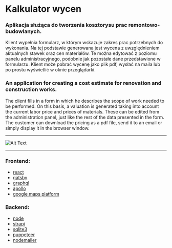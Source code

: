 # **Kalkulator wycen**

### **Aplikacja służąca do tworzenia kosztorysu prac remontowo-budowlanych.**

Klient wypełnia formularz, w którym wskazuje zakres prac potrzebnych do wykonania. Na tej podstawie generowana jest wycena z uwzględnieniem aktualnych stawek oraz cen materiałów. Te można edytować z poziomu panelu administracyjnego, podobnie jak pozostałe dane przedstawione w formularzu. Klient może pobrać wycenę jako plik pdf, wysłać na maila lub po prostu wyświetlić w oknie przeglądarki.

### **An application for creating a cost estimate for renovation and construction works.**

The client fills in a form in which he describes the scope of work needed to be performed. On this basis, a valuation is generated taking into account the current labor price and prices of materials. These can be edited from the administration panel, just like the rest of the data presented in the form. The customer can download the pricing as a pdf file, send it to an email or simply display it in the browser window.

---

![Alt Text](https://media.giphy.com/media/vFKqnCdLPNOKc/giphy.gif)

---

### Frontend:

- [react](https://reactjs.org/)
- [gatsby](https://www.gatsbyjs.com/)
- [graphql](https://graphql.org/)
- [apollo](https://www.apollographql.com/)
- [google maps platform](https://developers.google.com/maps)

### Backend:

- [node](https://nodejs.org/)
- [strapi](https://strapi.io/)
- [sqlite3](https://www.sqlite.org/index.html)
- [puppeteer](https://github.com/puppeteer/puppeteer)
- [nodemailer](https://nodemailer.com/)
